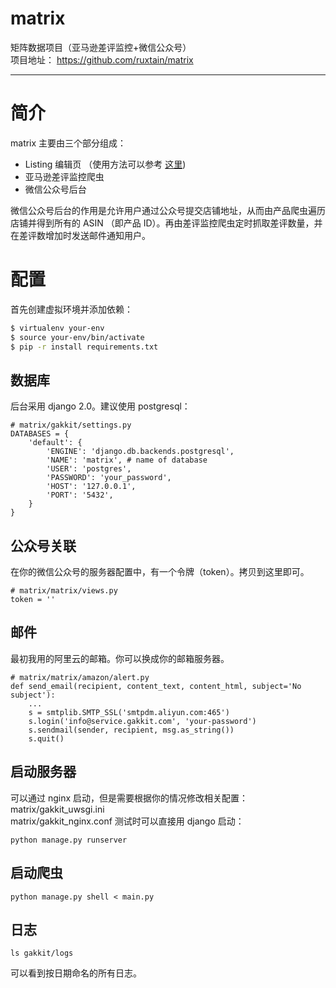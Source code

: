 matrix
===
矩阵数据项目（亚马逊差评监控\+微信公众号）<br/>
项目地址：
https://github.com/ruxtain/matrix

---

简介
===
matrix 主要由三个部分组成：
+ Listing 编辑页 （使用方法可以参考 [这里](https://www.douban.com/group/topic/108880198/))
+ 亚马逊差评监控爬虫
+ 微信公众号后台

微信公众号后台的作用是允许用户通过公众号提交店铺地址，从而由产品爬虫遍历店铺并得到所有的 ASIN （即产品 ID）。再由差评监控爬虫定时抓取差评数量，并在差评数增加时发送邮件通知用户。

配置
===
首先创建虚拟环境并添加依赖：
```bash
$ virtualenv your-env
$ source your-env/bin/activate
$ pip -r install requirements.txt
```
数据库
---
后台采用 django 2.0。建议使用 postgresql：
```
# matrix/gakkit/settings.py
DATABASES = {
    'default': {
        'ENGINE': 'django.db.backends.postgresql',
        'NAME': 'matrix', # name of database
        'USER': 'postgres',
        'PASSWORD': 'your_password',
        'HOST': '127.0.0.1',
        'PORT': '5432',
    }
}
```
公众号关联
---
在你的微信公众号的服务器配置中，有一个令牌（token）。拷贝到这里即可。
```
# matrix/matrix/views.py
token = ''
```
邮件
---
最初我用的阿里云的邮箱。你可以换成你的邮箱服务器。
```
# matrix/matrix/amazon/alert.py
def send_email(recipient, content_text, content_html, subject='No subject'):
    ...
    s = smtplib.SMTP_SSL('smtpdm.aliyun.com:465')
    s.login('info@service.gakkit.com', 'your-password')
    s.sendmail(sender, recipient, msg.as_string())
    s.quit()
```

启动服务器
---
可以通过 nginx 启动，但是需要根据你的情况修改相关配置：
matrix/gakkit_uwsgi.ini<br/>
matrix/gakkit_nginx.conf
测试时可以直接用 django 启动：
```
python manage.py runserver
```
启动爬虫
---
```
python manage.py shell < main.py
```
日志
---
```
ls gakkit/logs
```
可以看到按日期命名的所有日志。


